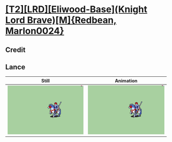 # [\[T2\]\[LRD\]\[Eliwood-Base\]\(Knight Lord Brave\)\[M\]{Redbean, Marlon0024}](../)

## Credit


	
## Lance

| Still | Animation |
| :---: | :-------: |
| ![Lance still](./Lance_000.png) | ![Lance animation](./Lance.gif) |
